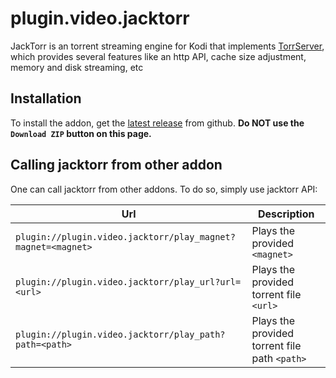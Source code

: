# plugin.video.jacktorr

JackTorr is an torrent streaming engine for Kodi that implements [TorrServer](https://github.com/YouROK/TorrServer), which provides several features like an http API, cache size adjustment, memory and disk streaming, etc


## Installation

To install the addon, get the [latest release](https://github.com/Sam-Max/plugin.video.jacktorr/releases/latest) from github.
**Do NOT use the `Download ZIP` button on this page.** 

## Calling jacktorr from other addon

One can call jacktorr from other addons. To do so, simply use jacktorr API:

|Url|Description|
|---|-----------|
|`plugin://plugin.video.jacktorr/play_magnet?magnet=<magnet>`|Plays the provided `<magnet>`|
|`plugin://plugin.video.jacktorr/play_url?url=<url>`|Plays the provided torrent file `<url>`|
|`plugin://plugin.video.jacktorr/play_path?path=<path>`|Plays the provided torrent file path `<path>`|
